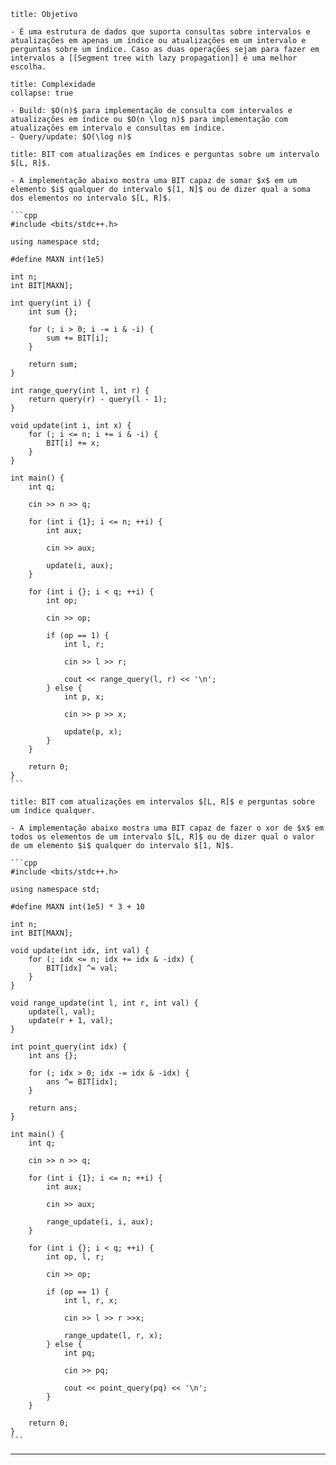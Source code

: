 ```ad-info
title: Objetivo

- É uma estrutura de dados que suporta consultas sobre intervalos e atualizações em apenas um índice ou atualizações em um intervalo e perguntas sobre um índice. Caso as duas operações sejam para fazer em intervalos a [[Segment tree with lazy propagation]] é uma melhor escolha.
```

```ad-note
title: Complexidade
collapse: true

- Build: $O(n)$ para implementação de consulta com intervalos e atualizações em índice ou $O(n \log n)$ para implementação com atualizações em intervalo e consultas em índice.
- Query/update: $O(\log n)$
```

`````ad-example
title: BIT com atualizações em índices e perguntas sobre um intervalo $[L, R]$.

- A implementação abaixo mostra uma BIT capaz de somar $x$ em um elemento $i$ qualquer do intervalo $[1, N]$ ou de dizer qual a soma dos elementos no intervalo $[L, R]$.

```cpp
#include <bits/stdc++.h>

using namespace std;

#define MAXN int(1e5)

int n;
int BIT[MAXN];

int query(int i) {
    int sum {};

    for (; i > 0; i -= i & -i) {
        sum += BIT[i];
    }

    return sum;
}

int range_query(int l, int r) {
    return query(r) - query(l - 1);
}

void update(int i, int x) {
    for (; i <= n; i += i & -i) {
        BIT[i] += x;
    }
}

int main() {
	int q;

	cin >> n >> q;

    for (int i {1}; i <= n; ++i) {
        int aux;

        cin >> aux;

        update(i, aux);
    }

	for (int i {}; i < q; ++i) {
		int op;

		cin >> op;

		if (op == 1) {
			int l, r;

			cin >> l >> r;

			cout << range_query(l, r) << '\n';
		} else {
			int p, x;

			cin >> p >> x;

			update(p, x);
		}
	}

	return 0;
}
```
`````

`````ad-example
title: BIT com atualizações em intervalos $[L, R]$ e perguntas sobre um índice qualquer.

- A implementação abaixo mostra uma BIT capaz de fazer o xor de $x$ em todos os elementos de um intervalo $[L, R]$ ou de dizer qual o valor de um elemento $i$ qualquer do intervalo $[1, N]$.

```cpp
#include <bits/stdc++.h>

using namespace std;

#define MAXN int(1e5) * 3 + 10

int n;
int BIT[MAXN];

void update(int idx, int val) {
    for (; idx <= n; idx += idx & -idx) {
        BIT[idx] ^= val;
    }
}

void range_update(int l, int r, int val) {
    update(l, val);
    update(r + 1, val);
}

int point_query(int idx) {
    int ans {};

    for (; idx > 0; idx -= idx & -idx) {
        ans ^= BIT[idx];
    }

    return ans;
}

int main() {
    int q;

    cin >> n >> q;

    for (int i {1}; i <= n; ++i) {
        int aux;

        cin >> aux;

        range_update(i, i, aux);
    }

    for (int i {}; i < q; ++i) {
        int op, l, r;

        cin >> op;

        if (op == 1) {
            int l, r, x;

            cin >> l >> r >>x;

            range_update(l, r, x);
        } else {
            int pq;

            cin >> pq;

            cout << point_query(pq) << '\n';
        }
    }

    return 0;
}
```
`````

---